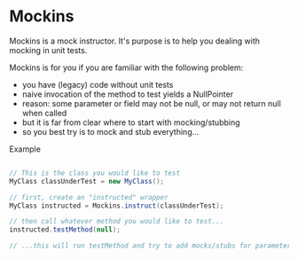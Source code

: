 Mockins
========

Mockins is a mock instructor. It's purpose is to help you dealing with mocking in unit tests.


Mockins is for you if you are familiar with the following problem:  
* you have (legacy) code without unit tests
* naive invocation of the method to test yields a NullPointer
* reason: some parameter or field may not be null, or may not return null when called
* but it is far from clear where to start with mocking/stubbing
* so you best try is to mock and stub everything...

  
Example
``` java

// This is the class you would like to test
MyClass classUnderTest = new MyClass();

// first, create an "instructed" wrapper
MyClass instructed = Mockins.instruct(classUnderTest);

// then call whatever method you would like to test...
instructed.testMethod(null);

// ...this will run testMethod and try to add mocks/stubs for parameters and fields so that the method does not throw a NPE!
```
